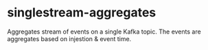 # singlestream-aggregates
Aggregates stream of events on a single Kafka topic. The events are aggregates based on injestion &amp; event time.  
